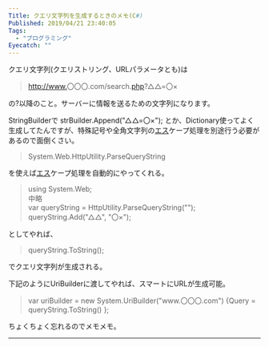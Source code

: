 ```yaml
---
Title: クエリ文字列を生成するときのメモ(C#)
Published: 2019/04/21 23:40:05
Tags:
  - "プログラミング"
Eyecatch: ""
---
```

<p>クエリ文字列(クエリストリング、URLパラメータとも)は</p>

<blockquote><p><a href="http://www.">http://www.</a>〇〇〇.com/search.<a class="keyword" href="http://d.hatena.ne.jp/keyword/php">php</a>?△△=〇×</p></blockquote>

<p>の?以降のこと。サーバーに情報を送るための文字列になります。</p>

<p>StringBuilderで
strBuilder.Append("△△=〇×");
とか、Dictionary使ってよく生成してたんですが、特殊記号や全角文字列の<a class="keyword" href="http://d.hatena.ne.jp/keyword/%A5%A8%A5%B9">エス</a>ケープ処理を別途行う必要があるので面倒くさい。</p>

<blockquote><p>System.Web.HttpUtility.ParseQueryString</p></blockquote>

<p>を使えば<a class="keyword" href="http://d.hatena.ne.jp/keyword/%A5%A8%A5%B9">エス</a>ケープ処理を自動的にやってくれる。</p>

<blockquote><p>using System.Web;<br/>
中略<br/>
var queryString = HttpUtility.ParseQueryString("");<br/>
queryString.Add("△△", "〇×");</p></blockquote>

<p>としてやれば、</p>

<blockquote><p>queryString.ToString();</p></blockquote>

<p>でクエリ文字列が生成される。</p>

<p>下記のようにUriBuilderに渡してやれば、スマートにURLが生成可能。</p>

<blockquote><p>var uriBuilder = new System.UriBuilder("www.〇〇〇.com") {Query = queryString.ToString() };</p></blockquote>

<p>ちょくちょく忘れるのでメモメモ。</p>

***